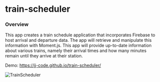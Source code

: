# train-scheduler

### Overview
This app creates a train schedule application that incorporates Firebase to host arrival and departure data. The app will retrieve and manipulate this information with Moment.js. This app will provide up-to-date information about various trains, namely their arrival times and how many minutes remain until they arrive at their station.

Demo: https://jj-code.github.io/train-scheduler/

![TrainScheduler](/public/assets/img/trainScheduler.png?raw=true)